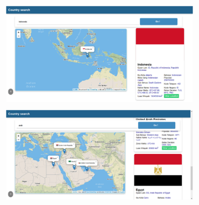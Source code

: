 ![SS1](https://github.com/ridhodarman/dicoding_Belajar-Fundamental-Front-End-Web-Development/blob/master/dll/ss1.png)
-----------------------------------------------
![SS2](https://github.com/ridhodarman/dicoding_Belajar-Fundamental-Front-End-Web-Development/blob/master/dll/ss2.png)